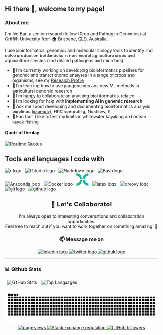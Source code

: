 ## Hi there 👋, welcome to my page!


### About me
I'm Ido Bar, a senior research fellow (Crop and Pathogen Genomics) at Griffith University from 🏠 Brisbane, QLD, Australia.  

I use bioinformatics, genomics and molecular biology tools to identify and solve production bottlenecks in non-model agriculture crops and aquaculture species (and related pathogens and microbes).




- 🔭 I’m currently working on developing bioinformatics pipelines for genomic and transcriptomic analyses in a range of crops and organisms, see my [Research Profile](https://experts.griffith.edu.au/8327-ido-bar)
- 🌱 I’m learning how to use pangenomes and new ML methods in agricultural genomic research 
- 👯 I’m happy to collaborate on anything bioinformatics-related
- 🤔 I’m looking for help with **implementing AI in genomic research**
- 💬 Ask me about developing and documenting bioinformatics analysis pipelines ([example](https://idobar.github.io/QX_bioinfo_analysis/)), HPC computing, Nextflow, R
- 🌊 Fun fact: I like to test my limits in whitewater kayaking and ocean kayak fishing

#### Quote of the day 

[![Readme Quotes](https://quotes-github-readme.vercel.app/api?type=horizontal)](https://github.com/piyushsuthar/github-readme-quotes)


## Tools and languages I code with

<div align="left">
<img src="https://cdn.simpleicons.org/r/276DC3" height="40" alt="r logo"  /> &nbsp;
  <img src="https://cdn.simpleicons.org/rstudioide/75AADB" height="40" alt="Rstudio logo"  />
  &nbsp;
  <img src="https://skillicons.dev/icons?i=md" height="40" alt="Markdown logo"  />
 &nbsp;
  <img src="https://cdn.simpleicons.org/gnubash/4EAA25" height="40" alt="Bash logo"  />
 &nbsp;
 <img src="https://cdn.jsdelivr.net/gh/devicons/devicon/icons/anaconda/anaconda-original.svg" height="40" alt="Anaconda logo"/> &nbsp;
  <img src="https://cdn.simpleicons.org/docker/2496ED" height="40" alt="Docker logo"  />
 &nbsp;
  <img src="https://raw.githubusercontent.com/nextflow-io/trademark/refs/heads/master/nextflow-icon.svg" height="40" alt="Nextflow logo"  />
 &nbsp;
  <img src="https://skillicons.dev/icons?i=latex" height="40" alt="latex logo"  />
 &nbsp;
  <img src="https://cdn.jsdelivr.net/gh/devicons/devicon/icons/groovy/groovy-original.svg" height="40" alt="groovy logo"  />  &nbsp; 
  <a href="https://github.com/IdoBar" target="_blank"><img src="https://cdn.jsdelivr.net/gh/devicons/devicon/icons/git/git-original.svg" height="40" alt="git logo"  >  &nbsp;  <img src="https://skillicons.dev/icons?i=github" height="40" alt="github logo"  /></a>
</div>

<div align="center">

## 🤝 Let's Collaborate!

I'm always open to interesting conversations and collaboration opportunities.<br/>
Feel free to reach out if you want to work together on something amazing! 🚀


### 📫 Message me on


  <a href="https://www.linkedin.com/in/idobar/" target="_blank"><img src="https://raw.githubusercontent.com/maurodesouza/profile-readme-generator/master/src/assets/icons/social/linkedin/default.svg" width="52" height="40" alt="linkedin logo"  /></a>  <a href="https://x.com/DrIdoBar" target="_blank"> <img src="https://raw.githubusercontent.com/maurodesouza/profile-readme-generator/master/src/assets/icons/social/twitter/default.svg" width="52" height="40" alt="twitter logo"  /></a> <a href="https://github.com/IdoBar" target="_blank"><img src="https://skillicons.dev/icons?i=github" height="40" alt="github logo" /></a>
<!--   <img src="https://raw.githubusercontent.com/maurodesouza/profile-readme-generator/master/src/assets/icons/social/discord/default.svg" width="52" height="40" alt="discord logo"  />
  <img src="https://raw.githubusercontent.com/maurodesouza/profile-readme-generator/master/src/assets/icons/social/youtube/default.svg" width="52" height="40" alt="youtube logo"  /> -->




<!-- <a href="https://twitter.com/DrIdoBar" target="_blank"><img alt="Twitter" src="https://raw.githubusercontent.com/maurodesouza/profile-readme-generator/master/src/assets/icons/social/twitter/default.svg" /></a>
<a href="https://www.linkedin.com/in/IdoBar" target="_blank"><img alt="LinkedIn" src="https://raw.githubusercontent.com/maurodesouza/profile-readme-generator/master/src/assets/icons/social/linkedin/default.svg" /></a>
</p>
 -->



<!-- **Made with ❤️ using [GitHub README Generator](https://github-readme-generator.vercel.app)** -->

</div>

-------------
### 📊 Github Stats
<div align="left">
<table>
<tr>
<td>

<img src="https://github-readme-stats.vercel.app/api?username=IdoBar&show_icons=true&theme=dark&hide_border=true&count_private=true&include_all_commits=true" alt="GitHub Stats" />

</td>
<td>

<img src="https://github-readme-stats.vercel.app/api/top-langs/?username=IdoBar&theme=dark&hide_border=true&layout=compact&langs_count=8" alt="Top Languages" />

</td>
</tr>
</table>

<img src="https://raw.githubusercontent.com/idobar/idobar/output/snake.svg" alt="Snake animation" />
</div>


<div align="center">

  <a href="https://github.com/IdoBar/IdoBar">
    <img src="https://visitor-badge.laobi.icu/badge?page_id=idobar.idobar&" alt="page views" />
  </a>
  <a href="https://stackoverflow.com/users/4868262">
    <img alt="Stack Exchange reputation" src="https://img.shields.io/stackexchange/stackoverflow/r/5346827?color=orange&label=reputation&logo=stackoverflow">
  </a>
  <a href="https://github.com/IdoBar?tab=followers">
    <img alt="GitHub followers" src="https://img.shields.io/github/followers/IdoBar?style=flat&logo=github">
  </a>

</div>
